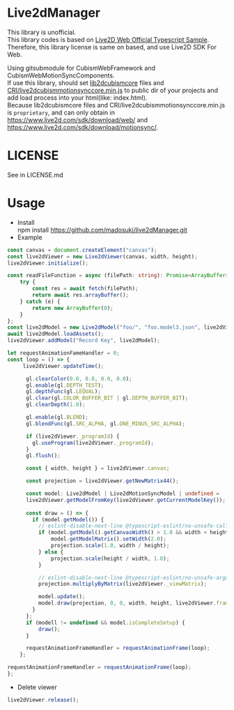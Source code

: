 # Live2dManager
This library is unofficial.  
This library codes is based on [Live2D Web Official Typescript Sample](https://github.com/Live2D/CubismWebSamples). Therefore, this library license is same on based, and use Live2D SDK For Web.  
  
Using gitsubmodule for CubismWebFramework and CubismWebMotionSyncComponents.  
If use this library, should set [lib2dcubismcore](https://www.live2d.com/sdk/download/web/) files and [CRI/live2dcubismmotionsynccore.min.js](https://www.live2d.com/sdk/download/motionsync/) to public dir of your projects and add load process into your html(like: index.html).  
Because lib2dcubismcore files and CRI/live2dcubismmotionsynccore.min.js is `proprietary`, and can only obtain in https://www.live2d.com/sdk/download/web/ and https://www.live2d.com/sdk/download/motionsync/.  

# LICENSE
See in LICENSE.md

# Usage
- Install  
  npm install https://github.com/madosuki/live2dManager.git
- Example
```typescript
const canvas = document.createElement("canvas");
const live2dViewer = new Live2dViewer(canvas, width, height);
live2dViewer.initialize();

const readFileFunction = async (filePath: string): Promise<ArrayBuffer> => {
    try {
        const res = await fetch(filePath);
        return await res.arrayBuffer();
    } catch (e) {
        return new ArrayBuffer(0);
    }
};
const live2dModel = new Live2dModel("foo/", "foo.model3.json", live2dViewer, readFileFunction);
await live2dModel.loadAssets();
live2dViewer.addModel("Record Key", live2dModel);

let requestAnimationFameHandler = 0;
const loop = () => {
     live2dViewer.updateTime();

      gl.clearColor(0.0, 0.0, 0.0, 0.0);
      gl.enable(gl.DEPTH_TEST);
      gl.depthFunc(gl.LEQUAL);
      gl.clear(gl.COLOR_BUFFER_BIT | gl.DEPTH_BUFFER_BIT);
      gl.clearDepth(1.0);

      gl.enable(gl.BLEND);
      gl.blendFunc(gl.SRC_ALPHA, gl.ONE_MINUS_SRC_ALPHA);

      if (live2dViewer._programId) {
        gl.useProgram(live2dViewer._programId);
      }
      gl.flush();

      const { width, height } = live2dViewer.canvas;

      const projection = live2dViewer.getNewMatrix44();

      const model: Live2dModel | Live2dMotionSyncModel | undefined =
      live2dViewer.getModelFromKey(live2dViewer.getCurrentModelKey());
      
      const draw = () => {
        if (model.getModel()) {
          // eslint-disable-next-line @typescript-eslint/no-unsafe-call, @typescript-eslint/no-unsafe-member-access
          if (model.getModel().getCanvasWidth() > 1.0 && width < height) {
              model.getModelMatrix().setWidth(2.0);
              projection.scale(1.0, width / height);
          } else {
              projection.scale(height / width, 1.0);
          }

          // eslint-disable-next-line @typescript-eslint/no-unsafe-argument
          projection.multiplyByMatrix(live2dViewer._viewMatrix);

          model.update();
          model.draw(projection, 0, 0, width, height, live2dViewer.frameBuffer);
        }
      };
      if (modell != undefined && model.isCompleteSetup) {
          draw();
      }

      requestAnimationFrameHandler = requestAnimationFrame(loop);
    };

requestAnimationFrameHandler = requestAnimationFrame(loop);
};

```
- Delete viewer
```typescript
live2dViewer.release();
```

